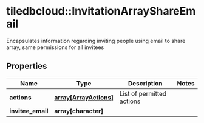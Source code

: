 # tiledbcloud::InvitationArrayShareEmail

Encapsulates information regarding inviting people using email to share array, same permissions for all invitees
## Properties
Name | Type | Description | Notes
------------ | ------------- | ------------- | -------------
**actions** | [**array[ArrayActions]**](ArrayActions.md) | List of permitted actions | 
**invitee_email** | **array[character]** |  | 


